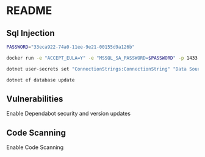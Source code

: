 # README

## Sql Injection

```bash
PASSWORD="33eca922-74a0-11ee-9e21-00155d9a126b"

docker run -e "ACCEPT_EULA=Y" -e "MSSQL_SA_PASSWORD=$PASSWORD" -p 1433:1433 --name sql-server -d mcr.microsoft.com/mssql/server:2022-latest

dotnet user-secrets set "ConnectionStrings:ConnectionString" "Data Source=localhost,1433;Initial Catalog=SqlInjection;User=sa;Password=$PASSWORD;TrustServerCertificate=True"

dotnet ef database update
```

## Vulnerabilities

Enable Dependabot security and version updates

## Code Scanning

Enable Code Scanning
